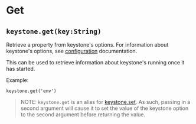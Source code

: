 # Get

## `keystone.get(key:String)`

Retrieve a property from keystone's options. For information about keystone's options, see [configuration](/configuration) documentation.

This can be used to retrieve information about keystone's running once it has started.

Example:

```JS
keystone.get('env')
```

> NOTE: `keystone.get` is an alias for [keystone.set](/methods/set). As such, passing in a second argument will cause it to set the value of the keystone option to the second argument before returning the value.
